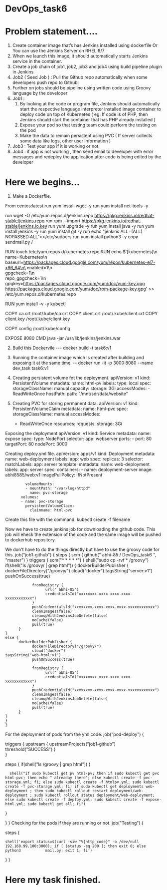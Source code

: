 # DevOps_task6
# Problem statement....
1. Create container image that’s has Jenkins installed  using dockerfile  Or You can use the Jenkins Server on RHEL 8/7
2.  When we launch this image, it should automatically starts Jenkins service in the container.
3.  Create a job chain of job1, job2, job3 and  job4 using build pipeline plugin in Jenkins 
4.  Job2 ( Seed Job ) : Pull  the Github repo automatically when some developers push repo to Github.
5. Further on jobs should be pipeline using written code  using Groovy language by the developer
6. Job1 :  
    1. By looking at the code or program file, Jenkins should automatically start the respective language interpreter installed image container to deploy code on top of Kubernetes ( eg. If code is of  PHP, then Jenkins should start the container that has PHP already installed )
    2.  Expose your pod so that testing team could perform the testing on the pod
    3. Make the data to remain persistent using PVC ( If server collects some data like logs, other user information )
7.  Job3 : Test your app if it  is working or not.
8.  Job4 : if app is not working , then send email to developer with error messages and redeploy the application after code is being edited by the developer

# Here we begins...
1. Make a Dockerfile.

From centos:latest
run yum install wget -y
run yum install net-tools -y


run wget -O /etc/yum.repos.d/jenkins.repo  https://pkg.jenkins.io/redhat-stable/jenkins.repo
run rpm --import https://pkg.jenkins.io/redhat-stable/jenkins.io.key
run yum upgrade -y
run yum install java -y
run yum install jenkins -y
run yum install git -y
run echo "jenkins ALL=(ALL) NOPASSED:ALL">>/etc/sudoers
run yum install python3 -y
copy sendmail.py /

RUN touch /etc/yum.repos.d/kubernetes.repo
RUN echo $'[kubernetes]\n\
name=Kubernetes\n\
baseurl=https://packages.cloud.google.com/yum/repos/kubernetes-el7-x86_64\n\
enabled=1\n\
gpgcheck=1\n\
repo_gpgcheck=1\n\
gpgkey=https://packages.cloud.google.com/yum/doc/yum-key.gpg https://packages.cloud.google.com/yum/doc/rpm-package-key.gpg' >> /etc/yum.repos.d/kubernetes.repo


RUN yum install -v -y kubectl

COPY ca.crt /root/.kube/ca.crt
COPY client.crt /root/.kube/client.crt
COPY client.key /root/.kube/client.key


COPY  config    /root/.kube/config

EXPOSE 8080
CMD java -jar /usr/lib/jenkins/jenkins.war

2. Build this Dockervile
--- docker build -t task6:v1

3. Running the container image which is created after building and exposing it at the same time.
  -- docker run -it -p 3000:8080 --name dev_task task6:v1
  
4. Creating persistent volume fot the deployment.
apiVersion: v1
 kind: PersistentVolume
 metadata:
   name: html-pv
   labels:
     type: local
   spec:
     storageClassName: manual
     capacity:
       storage: 3Gi
     accessModes:
        - ReadWriteOnce
     hostPath:
        path: "/mnt/sdr/data/website"
 
5. Creating PVC for storing permanent data.
apiVersion: v1
 kind: PersistentVolumeClaim
 metadata:
   name: html-pvc
 spec:
   storageClassName: manual
   accessModes:
     - ReadWriteOnce
   resources:
     requests:
       storage: 3Gi
       
Exposing the deployment
  apiVersion: v1
  kind: Service
  metadata:
    name: expose
  spec:
    type: NodePort
    selector: 
    app: webserver
    ports:
      - port: 80
        targetPort: 80
        nodePort: 3000
        
Creating deploy.yml file.
 apiVersion: apps/v1
     kind: Deployment
     metadata:
       name: web-deployment
         labels:
           app: web
     spec:
       replicas: 3
         selector:
           matchLabels:
             app: server
         template:
           metadata:
             name: web-deployment
             labels:
               app: server
           spec:
             containers:
             - name: deployment-server
               image: abhi8585/web:v1
               imagePullPolicy: IfNotPresent
        
             volumeMounts:
             - mountPath: "/var/log/httpd"
               name: pvc-storage
           volumes:
           - name: pvc-storage
             persistentVolumeClaim:
               claimname: html-pvc
               
Create this file with the command.
 kubectl create -f filename
 
 Now we have to create jenkins job for downloading the github code. This job will eheck the extension of the code and the same image will be pushed to dockerhub repository.

We don't have to do the things directly but have to use the groovy code for this.
job("job1-github") {
    steps {
    scm {
          github(" abhi-85 /
DevOps_task6 ", "master")
        }
    triggers {
          scm("* * * * *")
        }
    shell("sudo cp -rvf * /groovy")
    if(shell("ls /groovy/ | grep html")) {
          dockerBuilderPublisher {
                dockerFileDirectory("/groovy/")
                cloud("docker")
    tagsString("server:v1")
                pushOnSuccess(true)

                fromRegistry {
                      url(" abhi-85")
                      credentialsId("xxxxxxxx-xxxx-xxxx-xxxx-xxxxxxxxxxxx")
                }
                pushCredentialsId("xxxxxxxx-xxxx-xxxx-xxxx-xxxxxxxxxxxx")
                cleanImages(false)
                cleanupWithJenkinsJobDelete(false)
                noCache(false)
                pull(true)
          }
    }
    else {
          dockerBuilderPublisher {
                dockerFileDirectory("/groovy/")
                cloud("docker")
    tagsString("web-html:v1")
                pushOnSuccess(true)

                fromRegistry {
                      url(" abhi-85")
                      credentialsId("xxxxxxxx-xxxx-xxxx-xxxx-xxxxxxxxxxxx")
                }
                pushCredentialsId("xxxxxxxx-xxxx-xxxx-xxxx-xxxxxxxxxxxx")
                cleanImages(false)
                cleanupWithJenkinsJobDelete(false)
                noCache(false)
                pull(true)
          }
    }
    }
    }
    
For the deployment of pods from the yml code.
 job("pod-deploy") {


  triggers {
    upstream {
      upstreamProjects("job1-github")
      threshold("SUCCESS")
    }  
  }


  steps {
    if(shell("ls /groovy | grep html")) {


      shell("if sudo kubectl get pv html-pv; then if sudo kubectl get pvc  html-pvc; then echo " alreaday there"; else kubectl create -f pvc-storage.yml; fi; else sudo kubectl create -f htmlpv.yml; sudo kubectl create -f pvc-storage.yml; fi; if sudo kubectl get deployments web-deployment ; then sudo kubectl rollout restart deployment/web-deployment ; sudo kubectl rollout status deployment/web-deployment; else sudo kubectl create -f deploy.yml; sudo kubectl create -f expose-html.yml; sudo kubectl get all; fi")       

  }
    
  }
}
Checking for the pods if they are running or not.
  job("Testing") {

steps {

    shell('export status=$(curl -siw "%{http_code}" -o /dev/null                     192.168.99.100:3000); if [ $status -eq 200 ]; then exit 0; else python3           mail.py; exit 1; fi')
  }
}

# Here my task finished.
